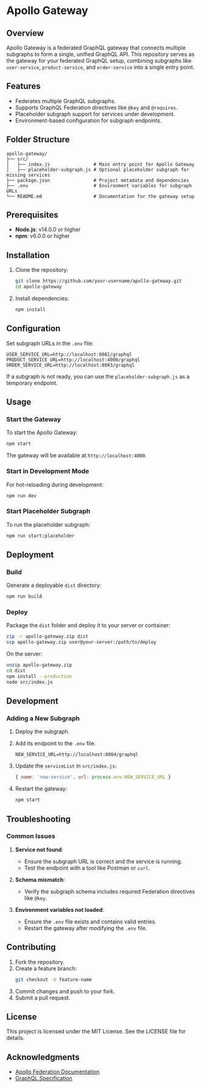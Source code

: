 # Apollo Gateway

## Overview
Apollo Gateway is a federated GraphQL gateway that connects multiple subgraphs to form a single, unified GraphQL API. This repository serves as the gateway for your federated GraphQL setup, combining subgraphs like `user-service`, `product-service`, and `order-service` into a single entry point.

## Features
- Federates multiple GraphQL subgraphs.
- Supports GraphQL Federation directives like `@key` and `@requires`.
- Placeholder subgraph support for services under development.
- Environment-based configuration for subgraph endpoints.

## Folder Structure
```
apollo-gateway/
├── src/
│   ├── index.js                # Main entry point for Apollo Gateway
│   ├── placeholder-subgraph.js # Optional placeholder subgraph for missing services
├── package.json                # Project metadata and dependencies
├── .env                        # Environment variables for subgraph URLs
└── README.md                   # Documentation for the gateway setup
```

## Prerequisites
- **Node.js**: v14.0.0 or higher
- **npm**: v6.0.0 or higher

## Installation
1. Clone the repository:
   ```bash
   git clone https://github.com/your-username/apollo-gateway.git
   cd apollo-gateway
   ```

2. Install dependencies:
   ```bash
   npm install
   ```

## Configuration
Set subgraph URLs in the `.env` file:
```env
USER_SERVICE_URL=http://localhost:8081/graphql
PRODUCT_SERVICE_URL=http://localhost:4000/graphql
ORDER_SERVICE_URL=http://localhost:8083/graphql
```

If a subgraph is not ready, you can use the `placeholder-subgraph.js` as a temporary endpoint.

## Usage
### Start the Gateway
To start the Apollo Gateway:
```bash
npm start
```

The gateway will be available at `http://localhost:4000`.

### Start in Development Mode
For hot-reloading during development:
```bash
npm run dev
```

### Start Placeholder Subgraph
To run the placeholder subgraph:
```bash
npm run start:placeholder
```

## Deployment
### Build
Generate a deployable `dist` directory:
```bash
npm run build
```

### Deploy
Package the `dist` folder and deploy it to your server or container:
```bash
zip -r apollo-gateway.zip dist
scp apollo-gateway.zip user@your-server:/path/to/deploy
```

On the server:
```bash
unzip apollo-gateway.zip
cd dist
npm install --production
node src/index.js
```

## Development
### Adding a New Subgraph
1. Deploy the subgraph.
2. Add its endpoint to the `.env` file.
   ```env
   NEW_SERVICE_URL=http://localhost:8084/graphql
   ```
3. Update the `serviceList` in `src/index.js`:
   ```javascript
   { name: 'new-service', url: process.env.NEW_SERVICE_URL }
   ```

4. Restart the gateway:
   ```bash
   npm start
   ```

## Troubleshooting
### Common Issues
1. **Service not found**:
    - Ensure the subgraph URL is correct and the service is running.
    - Test the endpoint with a tool like Postman or `curl`.

2. **Schema mismatch**:
    - Verify the subgraph schema includes required Federation directives like `@key`.

3. **Environment variables not loaded**:
    - Ensure the `.env` file exists and contains valid entries.
    - Restart the gateway after modifying the `.env` file.

## Contributing
1. Fork the repository.
2. Create a feature branch:
   ```bash
   git checkout -b feature-name
   ```
3. Commit changes and push to your fork.
4. Submit a pull request.

## License
This project is licensed under the MIT License. See the LICENSE file for details.

## Acknowledgments
- [Apollo Federation Documentation](https://www.apollographql.com/docs/federation/)
- [GraphQL Specification](https://graphql.org/)

